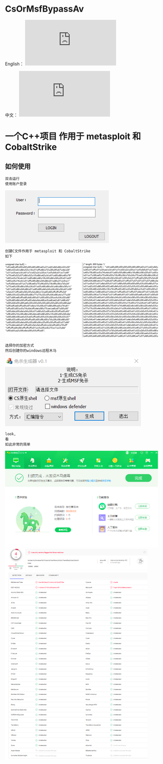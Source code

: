 # CsOrMsfBypassAv
English：
![README_EN.md](https://github.com/jhhua/CsOrMsfBypassAv/edit/main/README.md)  

中文：
![README_ZH.md](https://github.com/jhhua/CsOrMsfBypassAv/edit/main/README_ZH.md)  

# 一个C++项目 作用于 metasploit 和 CobaltStrike
## 如何使用
 ```
双击运行
使用账户登录
 ```
![image](https://github.com/jhhua/CsOrMsfBypassAv/blob/main/images/login.png?raw=true)


 ```
创建C文件作用于 metasploit 和 CobaltStrike
如下
 ```
![image](https://github.com/jhhua/CsOrMsfBypassAv/blob/main/images/image.png?raw=true)


 ```
选择你的加密方式
然后创建你的windows远程木马
 ```
![image](https://github.com/jhhua/CsOrMsfBypassAv/blob/main/images/encryption.png?raw=true)

 ```
look,
看
如此非常的简单
 ```
 ![image](https://github.com/jhhua/CsOrMsfBypassAv/blob/main/images/bypass.png?raw=true)
 ![image](https://github.com/jhhua/CsOrMsfBypassAv/blob/main/images/bypass-great-majority.png?raw=true)

